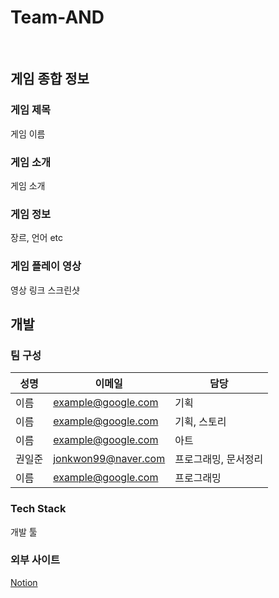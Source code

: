 # Team-AND
<br /> 

## 게임 종합 정보  
### 게임 제목  
게임 이름

### 게임 소개
게임 소개

### 게임 정보
장르, 언어 etc

### 게임 플레이 영상
영상 링크
스크린샷

## 개발
### 팀 구성  
성명 | 이메일 | 담당
------|-------|-------
이름 | example@google.com | 기획  
이름 | example@google.com | 기획, 스토리  
이름 | example@google.com | 아트  
권일준 | jonkwon99@naver.com | 프로그래밍, 문서정리  
이름 | example@google.com | 프로그래밍  

### Tech Stack
개발 툴

### 외부 사이트
[Notion](https://www.notion.so/Team-AND-789218b160824b5d9d1c33fd984d1a8d)
